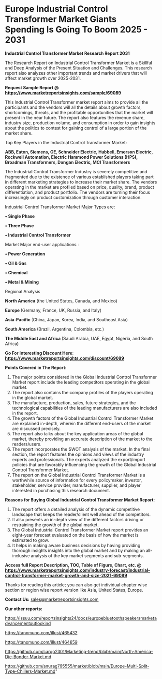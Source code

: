  # Europe Industrial Control Transformer Market Giants Spending Is Going To Boom 2025 - 2031

<strong>Industrial Control Transformer Market Research Report 2031</strong>

The Research Report on Industrial Control Transformer Market is a Skillful and Deep Analysis of the Present Situation and Challenges. This research report also analyzes other important trends and market drivers that will affect market growth over 2025-2031.

<strong>Request Sample Report @ <a href=https://www.marketreportsinsights.com/sample/69089>https://www.marketreportsinsights.com/sample/69089</a></strong>

This Industrial Control Transformer market report aims to provide all the participants and the vendors will all the details about growth factors, shortcomings, threats, and the profitable opportunities that the market will present in the near future. The report also features the revenue share, industry size, production volume, and consumption in order to gain insights about the politics to contest for gaining control of a large portion of the market share.

Top Key Players in the Industrial Control Transformer Market:

<strong>ABB, Eaton, Siemens, GE, Schneider Electric, Hubbell, Emerson Electric, Rockwell Automation, Electric Hammond Power Solutions (HPS), Broadman Transformers, Dongan Electric, MCI Transformers</strong>

The Industrial Control Transformer Industry is severely competitive and fragmented due to the existence of various established players taking part in different marketing strategies to increase their market share. The vendors operating in the market are profiled based on price, quality, brand, product differentiation, and product portfolio. The vendors are turning their focus increasingly on product customization through customer interaction.

Industrial Control Transformer Market Major Types are:

<strong>• Single Phase

• Three Phase

• Industrial Control Transformer</strong>

Market Major end-user applications :

<strong>• Power Generation

• Oil & Gas

• Chemical

• Metal & Mining</strong>

Regional Analysis

</u><strong><b>North America</b></strong> (the United States, Canada, and Mexico)

<strong><b>Europe </b></strong>(Germany, France, UK, Russia, and Italy)

<strong><b>Asia-Pacific</b></strong> (China, Japan, Korea, India, and Southeast Asia)

<strong><b>South America</b></strong> (Brazil, Argentina, Colombia, etc.)

<strong><b>The Middle East and Africa</b></strong> (Saudi Arabia, UAE, Egypt, Nigeria, and South Africa)

<strong>Go For Interesting Discount Here: <a href=https://www.marketreportsinsights.com/discount/69089>https://www.marketreportsinsights.com/discount/69089</a></strong>

<strong>Points Covered in The Report:</strong>
<ol>
  <li>The major points considered in the Global Industrial Control Transformer Market report include the leading competitors operating in the global market.</li>
  <li>The report also contains the company profiles of the players operating in the global market.</li>
  <li>The manufacture, production, sales, future strategies, and the technological capabilities of the leading manufacturers are also included in the report.</li>
  <li>The growth factors of the Global Industrial Control Transformer Market are explained in-depth, wherein the different end-users of the market are discussed precisely.</li>
  <li>The report also talks about the key application areas of the global market, thereby providing an accurate description of the market to the readers/users.</li>
  <li>The report incorporates the SWOT analysis of the market. In the final section, the report features the opinions and views of the industry experts and professionals. The experts analyzed the export/import policies that are favorably influencing the growth of the Global Industrial Control Transformer Market.</li>
  <li>The report on the Global Industrial Control Transformer Market is a worthwhile source of information for every policymaker, investor, stakeholder, service provider, manufacturer, supplier, and player interested in purchasing this research document.</li>
</ol>
<strong>Reasons for Buying Global Industrial Control Transformer Market Report:</strong>

<ol>
  <li>The report offers a detailed analysis of the dynamic competitive landscape that keeps the reader/client well ahead of the competitors.</li>
  <li>It also presents an in-depth view of the different factors driving or restraining the growth of the global market.</li>
  <li>The Global Industrial Control Transformer Market report provides an eight-year forecast evaluated on the basis of how the market is estimated to grow.</li>
  <li>It helps in making aware business decisions by having providing thorough insights insights into the global market and by making an all-inclusive analysis of the key market segments and sub-segments.</li>
</ol>
<strong>Access full Report Description, TOC, Table of Figure, Chart, etc. @ <a href=https://www.marketreportsinsights.com/industry-forecast/industrial-control-transformer-market-growth-and-size-2021-69089>https://www.marketreportsinsights.com/industry-forecast/industrial-control-transformer-market-growth-and-size-2021-69089</a></strong>


Thanks for reading this article; you can also get individual chapter wise section or region wise report version like Asia, United States, Europe.

<strong>Contact Us:</strong>
sales@marketreportsinsights.com

<strong>Our other reports:</strong>

<a href=https://issuu.com/reportsinsights24/docs/europebluetoothspeakersmarketadvancementoutlookind>https://issuu.com/reportsinsights24/docs/europebluetoothspeakersmarketadvancementoutlookind</a>

<a href=https://tanomuno.com/illust/465432>https://tanomuno.com/illust/465432</a>

<a href=https://tanomuno.com/illust/464859>https://tanomuno.com/illust/464859</a>

<a href=https://github.com/cargo2301/Marketing-trend/blob/main/North-America-Die-Bonder-Market.md>https://github.com/cargo2301/Marketing-trend/blob/main/North-America-Die-Bonder-Market.md</a>

<a href=https://github.com/anurag765555/market/blob/main/Europe-Multi-Split-Type-Chillers-Market.md>https://github.com/anurag765555/market/blob/main/Europe-Multi-Split-Type-Chillers-Market.md</a>"
